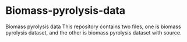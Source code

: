 # Biomass-pyrolysis-data
Biomass pyrolysis data
This repository contains two files, one is biomass pyrolysis dataset, and the other is biomass pyrolysis dataset with source.
